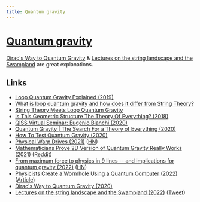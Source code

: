 ```yaml
---
title: Quantum gravity
---
```


# [Quantum gravity](https://en.wikipedia.org/wiki/Quantum_gravity)

[Dirac's Way to Quantum Gravity](https://www.youtube.com/watch?v=cwUFUr24R-k) & [Lectures on the string landscape and the Swampland](https://arxiv.org/abs/2212.06187) are great explanations.

## Links

- [Loop Quantum Gravity Explained (2019)](https://www.youtube.com/watch?v=L2suMPiuog4)
- [What is loop quantum gravity and how does it differ from String Theory?](https://www.reddit.com/r/askscience/comments/53ga4v/what_is_loop_quantum_gravity_and_how_does_it/)
- [String Theory Meets Loop Quantum Gravity](https://www.quantamagazine.org/string-theory-meets-loop-quantum-gravity-20160112)
- [Is This Geometric Structure The Theory Of Everything? (2018)](https://www.youtube.com/watch?v=Rqu_uV-gIcU)
- [QISS Virtual Seminar: Eugenio Bianchi (2020)](https://www.youtube.com/watch?v=08SoFc5Cxk8)
- [Quantum Gravity | The Search For a Theory of Everything (2020)](https://www.youtube.com/watch?v=d-86tNCSJsg)
- [How To Test Quantum Gravity (2020)](https://www.youtube.com/watch?v=HKtFU2Pxnm0)
- [Physical Warp Drives (2021)](https://iopscience.iop.org/article/10.1088/1361-6382/abdf6e) ([HN](https://news.ycombinator.com/item?id=27314827))
- [Mathematicians Prove 2D Version of Quantum Gravity Really Works (2021)](https://www.quantamagazine.org/mathematicians-prove-2d-version-of-quantum-gravity-really-works-20210617/) ([Reddit](https://www.reddit.com/r/Physics/comments/o1zso1/mathematicians_prove_2d_version_of_quantum/))
- [From maximum force to physics in 9 lines -- and implications for quantum gravity (2022)](https://arxiv.org/abs/2208.01038) ([HN](https://news.ycombinator.com/item?id=32367085))
- [Physicists Create a Wormhole Using a Quantum Computer (2022)](https://www.quantamagazine.org/physicists-create-a-wormhole-using-a-quantum-computer-20221130/) ([Article](https://ai.googleblog.com/2022/11/making-traversable-wormhole-with.html))
- [Dirac's Way to Quantum Gravity (2020)](https://www.youtube.com/watch?v=cwUFUr24R-k)
- [Lectures on the string landscape and the Swampland (2022)](https://arxiv.org/abs/2212.06187) ([Tweet](https://twitter.com/mmanuF/status/1605556229736054784))

